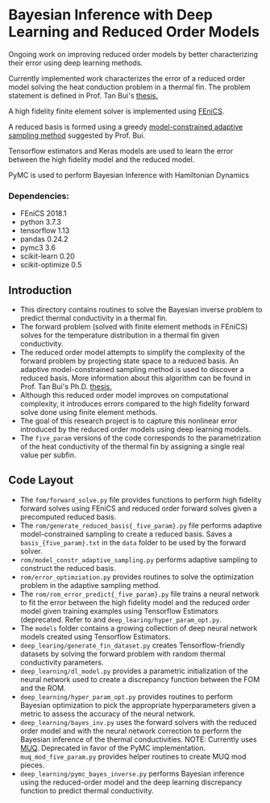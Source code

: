 # Bayesian Inference with Deep Learning and Reduced Order Models

Ongoing work on improving reduced order models by better characterizing their error using deep learning methods.

Currently implemented work characterizes the error of a reduced order model solving the heat conduction problem 
in a thermal fin. The problem statement is defined in Prof. Tan Bui's [thesis.](http://users.ices.utexas.edu/~tanbui/PublishedPapers/TanBuiPhDthesis.pdf)

A high fidelity finite element solver is implemented using [FEniCS](https://fenicsproject.org).

A reduced basis is formed using a greedy [model-constrained adaptive sampling method](http://hdl.handle.net/1721.1/40305) suggested by Prof. Bui.

Tensorflow estimators and Keras models are used to learn the error between the high fidelity model and the reduced model. 

PyMC is used to perform Bayesian Inference with Hamiltonian Dynamics

### Dependencies:
* FEniCS 2018.1
* python 3.7.3
* tensorflow 1.13
* pandas 0.24.2
* pymc3 3.6
* scikit-learn 0.20
* scikit-optimize 0.5

## Introduction
- This directory contains routines to solve the Bayesian inverse problem to 
predict thermal conductivity in a thermal fin.
- The forward problem (solved with finite element methods in FEniCS) 
solves for the temperature distribution in a thermal fin given conductivity.
- The reduced order model attempts to simplify the complexity of the forward 
problem by projecting state space to a reduced basis. An adaptive 
model-constrained sampling method is used to discover a reduced basis. 
More information about this algorithm can be found in Prof. Tan Bui's Ph.D. 
[thesis.](http://users.ices.utexas.edu/~tanbui/PublishedPapers/TanBuiPhDthesis.pdf)
- Although this reduced order model improves on computational complexity, 
it introduces errors compared to the high fidelity forward solve done using 
finite element methods. 
- The goal of this research project is to capture this nonlinear error introduced 
by the reduced order models using deep learning models.
- The `five_param` versions of the code corresponds to the parametrization of 
the heat conductivity of the thermal fin by assigning a single real value per 
subfin. 

## Code Layout
- The `fom/forward_solve.py` file provides functions to perform high fidelity forward
solves using FEniCS and reduced order forward solves given a precomputed reduced 
basis.
- The `rom/generate_reduced_basis{_five_param}.py` file performs adaptive 
model-constrained sampling to create a reduced basis. Saves a 
`basis_{five_param}.txt` in the `data` folder to be used by the forward solver.
- `rom/model_constr_adaptive_sampling.py` performs adaptive sampling to construct
the reduced basis.
- `rom/error_optimziation.py` provides routines to solve the optimization problem 
in the adaptive sampling method.
- The `rom/rom_error_predict{_five_param}.py` file trains a neural network to fit 
the error between the high fidelity model and the reduced order model given 
training examples using Tensorflow Estimators (deprecated. Refer to 
and `deep_learing/hyper_param_opt.py`.
- The `models` folder contains a growing collection of deep neural network models 
created using Tensorflow Estimators.
- `deep_learing/generate_fin_dataset.py` creates Tensorflow-friendly datasets by solving the 
forward problem with random thermal conductivity parameters.
- `deep_learning/dl_model.py` provides a parametric initialization of the neural network
used to create a discrepancy function between the FOM and the ROM.
- `deep_learning/hyper_param_opt.py` provides routines to perform Bayesian optimization to pick 
the appropriate hyperparameters given a metric to assess the accuracy of the 
neural network.
- `deep_learning/bayes_inv.py` uses the forward solvers with the reduced order model and with 
the neural network correction to perform the Bayesian inference of the thermal 
conductivities. NOTE: Currently uses [MUQ](http://muq.mit.edu). Deprecated in
favor of the PyMC implementation. `muq_mod_five_param.py` provides helper 
routines to create MUQ mod pieces.
- `deep_learning/pymc_bayes_inverse.py` performs Bayesian inference using the reduced-order
model and the deep learning discrepancy function to predict thermal conductivity.

